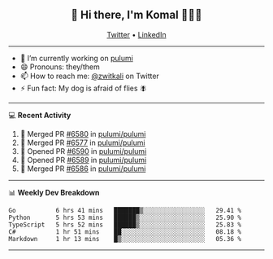 <h2 align="center"> 👋 Hi there, I'm Komal 🧑🏾‍💻 </h2>
<p align="center">
    <a href="https://twitter.com/zwitkali">Twitter</a> •
    <a href="https://www.linkedin.com/in/komal-ali/">LinkedIn</a>
</p>

--------

- 🔭 I’m currently working on [pulumi](https://github.com/pulumi/pulumi)
- 😄 Pronouns: they/them
- 📫 How to reach me: [@zwitkali](https://twitter.com/zwitkali) on Twitter
- ⚡ Fun fact: My dog is afraid of flies 🪰

--------
💻 **Recent Activity**

<!--START_SECTION:activity-->
1. 🎉 Merged PR [#6580](https://github.com/pulumi/pulumi/pull/6580) in [pulumi/pulumi](https://github.com/pulumi/pulumi)
2. 🎉 Merged PR [#6577](https://github.com/pulumi/pulumi/pull/6577) in [pulumi/pulumi](https://github.com/pulumi/pulumi)
3. 💪 Opened PR [#6590](https://github.com/pulumi/pulumi/pull/6590) in [pulumi/pulumi](https://github.com/pulumi/pulumi)
4. 💪 Opened PR [#6589](https://github.com/pulumi/pulumi/pull/6589) in [pulumi/pulumi](https://github.com/pulumi/pulumi)
5. 🎉 Merged PR [#6586](https://github.com/pulumi/pulumi/pull/6586) in [pulumi/pulumi](https://github.com/pulumi/pulumi)
<!--END_SECTION:activity-->

--------

📊 **Weekly Dev Breakdown**
<!--START_SECTION:waka-->
```text
Go           6 hrs 41 mins   ███████▒░░░░░░░░░░░░░░░░░   29.41 % 
Python       5 hrs 53 mins   ██████▒░░░░░░░░░░░░░░░░░░   25.90 % 
TypeScript   5 hrs 52 mins   ██████▒░░░░░░░░░░░░░░░░░░   25.83 % 
C#           1 hr 51 mins    ██░░░░░░░░░░░░░░░░░░░░░░░   08.18 % 
Markdown     1 hr 13 mins    █▒░░░░░░░░░░░░░░░░░░░░░░░   05.36 % 
```
<!--END_SECTION:waka-->

--------